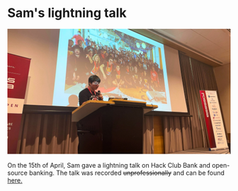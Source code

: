 # Sam's lightning talk

![Sam giving a talk](photos/sam-talk.jpg)

On the 15th of April, Sam gave a lightning talk on Hack Club Bank and open-source banking. The talk was recorded ~~unprofessionally~~ and can be found [here.](https://www.youtube.com/watch?v=afwQkr5UHpE)
